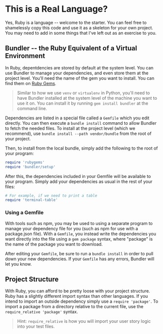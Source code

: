 # This is a Real Language?
Yes, Ruby is a language -- welcome to the starter.  You can feel free to shamelessly copy this code and use it as a skeleton for your own project.  You may need to add in some things that I've left out as an exercise to you.

## Bundler -- the Ruby Equivalent of a Virtual Environment
In Ruby, depentdencies are stored by default at the system level.  You can use Bundler to manage your dependencies, and even store them at the project level.  You'll need the name of the gem you want to install.  You can find them on [Ruby Gems](https://rubygems.org/).

> Similar to how we use `venv` or `virtualenv` in Python, you'll need to have Bundler installed at the system level of the machine you want to use it on.  You can install it by running `gem install bundler` at the command line.

Dependencies are listed in a special file called a `Gemfile` which you edit directly.  You can then execute a `bundle install` command to allow Bundler to fetch the needed files.  To install at the project level (which we recommend), use `bundle install --path vendor/bundle` from the root of your project.

Then, to install from the local bundle, simply add the following to the root of your program:
```ruby
require 'rubygems'
require 'bundler/setup'
```

After this, the dependencies included in your Gemfile will be available to your program.  Simply add your dependencies as usual in the rest of your files:
```ruby
# For example, if we need to print a table
require 'terminal-table'
```

### Using a Gemfile
With tools such as npm, you may be used to using a separate program to manage your dependency file for you (such as npm for use with a package.json file).  With a  `Gemfile`, you instead write the dependencies you want directly into the file using a `gem package` syntax, where "package" is the name of the package you want to download.

After editing your `Gemfile`, be sure to run a `bundle install` in order to pull down your new dependencies.  If your `Gemfile` has any errors, Bundler will let you know.

## Project Structure
With Ruby, you can afford to be pretty loose with your project structure.  Ruby has a slightly different import syntax than other languages.  If you intend to import an outside dependency simply use a `require 'package'`.  To import a package from a directory relative to the current file, use the `require_relative 'package'` syntax.

> Hint: `require_relative` is how you will import your user story logic into your test files.